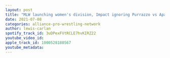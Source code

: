 ```yaml
---
layout: post
title: "MLW launching women's division, Impact ignoring Purrazzo vs Apache title vs title match?"
date: 2021-07-08
categories: alliance-pro-wrestling-network
author: lewis-carlan
spotify_track_id: 3uDPexFVtRCLE7hvKIRZ22
youtube_video_id: 
apple_track_id: 1000528180567
youtube_metadata: 
---
```

